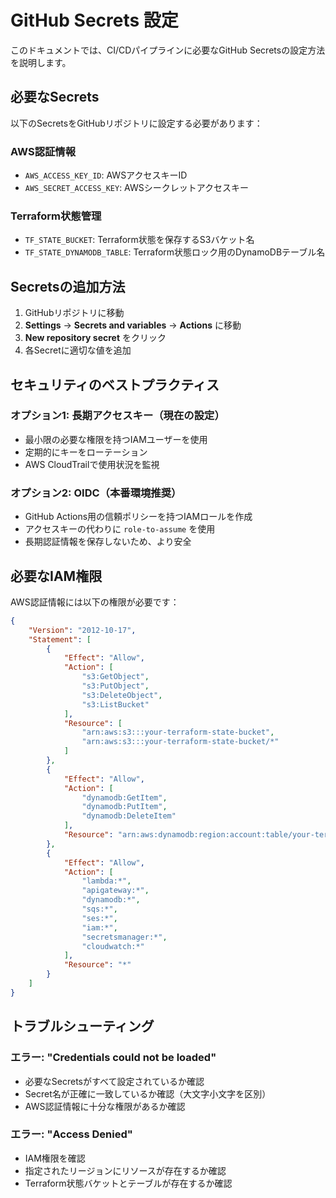 # GitHub Secrets 設定

このドキュメントでは、CI/CDパイプラインに必要なGitHub Secretsの設定方法を説明します。

## 必要なSecrets

以下のSecretsをGitHubリポジトリに設定する必要があります：

### AWS認証情報
- `AWS_ACCESS_KEY_ID`: AWSアクセスキーID
- `AWS_SECRET_ACCESS_KEY`: AWSシークレットアクセスキー

### Terraform状態管理
- `TF_STATE_BUCKET`: Terraform状態を保存するS3バケット名
- `TF_STATE_DYNAMODB_TABLE`: Terraform状態ロック用のDynamoDBテーブル名

## Secretsの追加方法

1. GitHubリポジトリに移動
2. **Settings** → **Secrets and variables** → **Actions** に移動
3. **New repository secret** をクリック
4. 各Secretに適切な値を追加

## セキュリティのベストプラクティス

### オプション1: 長期アクセスキー（現在の設定）
- 最小限の必要な権限を持つIAMユーザーを使用
- 定期的にキーをローテーション
- AWS CloudTrailで使用状況を監視

### オプション2: OIDC（本番環境推奨）
- GitHub Actions用の信頼ポリシーを持つIAMロールを作成
- アクセスキーの代わりに `role-to-assume` を使用
- 長期認証情報を保存しないため、より安全

## 必要なIAM権限

AWS認証情報には以下の権限が必要です：

```json
{
    "Version": "2012-10-17",
    "Statement": [
        {
            "Effect": "Allow",
            "Action": [
                "s3:GetObject",
                "s3:PutObject",
                "s3:DeleteObject",
                "s3:ListBucket"
            ],
            "Resource": [
                "arn:aws:s3:::your-terraform-state-bucket",
                "arn:aws:s3:::your-terraform-state-bucket/*"
            ]
        },
        {
            "Effect": "Allow",
            "Action": [
                "dynamodb:GetItem",
                "dynamodb:PutItem",
                "dynamodb:DeleteItem"
            ],
            "Resource": "arn:aws:dynamodb:region:account:table/your-terraform-state-table"
        },
        {
            "Effect": "Allow",
            "Action": [
                "lambda:*",
                "apigateway:*",
                "dynamodb:*",
                "sqs:*",
                "ses:*",
                "iam:*",
                "secretsmanager:*",
                "cloudwatch:*"
            ],
            "Resource": "*"
        }
    ]
}
```

## トラブルシューティング

### エラー: "Credentials could not be loaded"
- 必要なSecretsがすべて設定されているか確認
- Secret名が正確に一致しているか確認（大文字小文字を区別）
- AWS認証情報に十分な権限があるか確認

### エラー: "Access Denied"
- IAM権限を確認
- 指定されたリージョンにリソースが存在するか確認
- Terraform状態バケットとテーブルが存在するか確認
